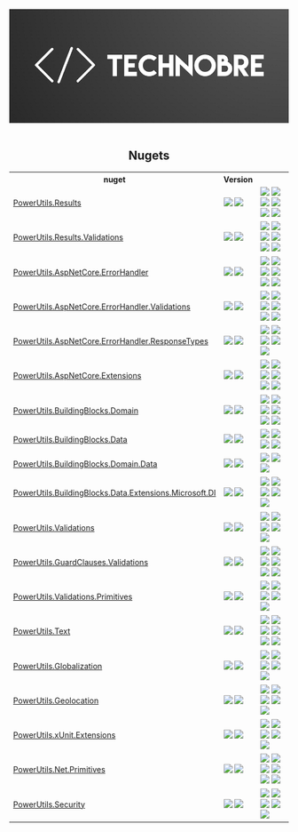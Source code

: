<div align="center">
<a href='https://github.com/TechNobre/'><img style="display: block;" src="https://github.com/TechNobre/.github/blob/main/assets/banner-small.png?raw=true"></a>

<br/>

## Nugets

<table style='width:100%'>
  <tr>
    <th>nuget</th>
    <th>Version</th>
    <th></th>
  </tr>



  <tr>
    <td><a href='https://github.com/TechNobre/PowerUtils.Results'>PowerUtils.Results</a></td>
    <td>
      <a href='https://www.nuget.org/packages/PowerUtils.Results'><img src='https://img.shields.io/nuget/v/PowerUtils.Results.svg'></a>
      <a href='https://www.nuget.org/packages/PowerUtils.Results'><img src='https://img.shields.io/nuget/dt/PowerUtils.Results.svg'></a>
    </td>
    <td>
      <a href='https://github.com/TechNobre/PowerUtils.Results/actions/workflows/tests.yml'><img src='https://github.com/TechNobre/PowerUtils.Results/actions/workflows/tests.yml/badge.svg'></a>
      <a href='https://sonarcloud.io/summary/new_code?id=TechNobre_PowerUtils.Results'><img src='https://sonarcloud.io/api/project_badges/measure?project=TechNobre_PowerUtils.Results&metric=alert_status'></a>
      <a href='https://sonarcloud.io/summary/new_code?id=TechNobre_PowerUtils.Results'><img src='https://sonarcloud.io/api/project_badges/measure?project=TechNobre_PowerUtils.Results&metric=coverage'></a>
      <a href='https://sonarcloud.io/summary/new_code?id=TechNobre_PowerUtils.Results'><img src='https://sonarcloud.io/api/project_badges/measure?project=TechNobre_PowerUtils.Results&metric=reliability_rating'></a>
      <a href='https://sonarcloud.io/summary/new_code?id=TechNobre_PowerUtils.Results'><img src='https://sonarcloud.io/api/project_badges/measure?project=TechNobre_PowerUtils.Results&metric=bugs'></a>
      <a href='https://dashboard.stryker-mutator.io/reports/github.com/TechNobre/PowerUtils.Results/main'><img src='https://img.shields.io/endpoint?style=flat&url=https%3A%2F%2Fbadge-api.stryker-mutator.io%2Fgithub.com%2FTechNobre%2FPowerUtils.Results%2Fmain'></a>
    </td>
  </tr>

  <tr>
    <td><a href='https://github.com/TechNobre/PowerUtils.Results.Validations'>PowerUtils.Results.Validations</a></td>
    <td>
      <a href='https://www.nuget.org/packages/PowerUtils.Results.Validations'><img src='https://img.shields.io/nuget/v/PowerUtils.Results.Validations.svg'></a>
      <a href='https://www.nuget.org/packages/PowerUtils.Results.Validations'><img src='https://img.shields.io/nuget/dt/PowerUtils.Results.Validations.svg'></a>
    </td>
    <td>
      <a href='https://github.com/TechNobre/PowerUtils.Results.Validations/actions/workflows/tests.yml'><img src='https://github.com/TechNobre/PowerUtils.Results.Validations/actions/workflows/tests.yml/badge.svg'></a>
      <a href='https://sonarcloud.io/summary/new_code?id=TechNobre_PowerUtils.Results.Validations'><img src='https://sonarcloud.io/api/project_badges/measure?project=TechNobre_PowerUtils.Results.Validations&metric=alert_status'></a>
      <a href='https://sonarcloud.io/summary/new_code?id=TechNobre_PowerUtils.Results.Validations'><img src='https://sonarcloud.io/api/project_badges/measure?project=TechNobre_PowerUtils.Results.Validations&metric=coverage'></a>
      <a href='https://sonarcloud.io/summary/new_code?id=TechNobre_PowerUtils.Results.Validations'><img src='https://sonarcloud.io/api/project_badges/measure?project=TechNobre_PowerUtils.Results.Validations&metric=reliability_rating'></a>
      <a href='https://sonarcloud.io/summary/new_code?id=TechNobre_PowerUtils.Results.Validations'><img src='https://sonarcloud.io/api/project_badges/measure?project=TechNobre_PowerUtils.Results.Validations&metric=bugs'></a>
      <a href='https://dashboard.stryker-mutator.io/reports/github.com/TechNobre/PowerUtils.Results.Validations/main'><img src='https://img.shields.io/endpoint?style=flat&url=https%3A%2F%2Fbadge-api.stryker-mutator.io%2Fgithub.com%2FTechNobre%2FPowerUtils.Results.Validations%2Fmain'></a>
    </td>
  </tr>



  <tr>
    <td><a href='https://github.com/TechNobre/PowerUtils.AspNetCore.ErrorHandler'>PowerUtils.AspNetCore.ErrorHandler</a></td>
    <td>
      <a href='https://www.nuget.org/packages/PowerUtils.AspNetCore.ErrorHandler'><img src='https://img.shields.io/nuget/v/PowerUtils.AspNetCore.ErrorHandler.svg'></a>
      <a href='https://www.nuget.org/packages/PowerUtils.AspNetCore.ErrorHandler'><img src='https://img.shields.io/nuget/dt/PowerUtils.AspNetCore.ErrorHandler.svg'></a>
    </td>
    <td>
      <a href='https://github.com/TechNobre/PowerUtils.AspNetCore.ErrorHandler/actions/workflows/tests.yml'><img src='https://github.com/TechNobre/PowerUtils.AspNetCore.ErrorHandler/actions/workflows/tests.yml/badge.svg'></a>
      <a href='https://sonarcloud.io/summary/new_code?id=TechNobre_PowerUtils.AspNetCore.ErrorHandler'><img src='https://sonarcloud.io/api/project_badges/measure?project=TechNobre_PowerUtils.AspNetCore.ErrorHandler&metric=alert_status'></a>
      <a href='https://sonarcloud.io/summary/new_code?id=TechNobre_PowerUtils.AspNetCore.ErrorHandler'><img src='https://sonarcloud.io/api/project_badges/measure?project=TechNobre_PowerUtils.AspNetCore.ErrorHandler&metric=coverage'></a>
      <a href='https://sonarcloud.io/summary/new_code?id=TechNobre_PowerUtils.AspNetCore.ErrorHandler'><img src='https://sonarcloud.io/api/project_badges/measure?project=TechNobre_PowerUtils.AspNetCore.ErrorHandler&metric=reliability_rating'></a>
      <a href='https://sonarcloud.io/summary/new_code?id=TechNobre_PowerUtils.AspNetCore.ErrorHandler'><img src='https://sonarcloud.io/api/project_badges/measure?project=TechNobre_PowerUtils.AspNetCore.ErrorHandler&metric=bugs'></a>
      <a href='https://dashboard.stryker-mutator.io/reports/github.com/TechNobre/PowerUtils.AspNetCore.ErrorHandler/main'><img src='https://img.shields.io/endpoint?style=flat&url=https%3A%2F%2Fbadge-api.stryker-mutator.io%2Fgithub.com%2FTechNobre%2FPowerUtils.AspNetCore.ErrorHandler%2Fmain'></a>
    </td>
  </tr>

  <tr>
    <td><a href='https://github.com/TechNobre/PowerUtils.AspNetCore.ErrorHandler.Validations'>PowerUtils.AspNetCore.ErrorHandler.Validations</a></td>
    <td>
      <a href='https://www.nuget.org/packages/PowerUtils.AspNetCore.ErrorHandler.Validations'><img src='https://img.shields.io/nuget/v/PowerUtils.AspNetCore.ErrorHandler.Validations.svg'></a>
      <a href='https://www.nuget.org/packages/PowerUtils.AspNetCore.ErrorHandler.Validations'><img src='https://img.shields.io/nuget/dt/PowerUtils.AspNetCore.ErrorHandler.Validations.svg'></a>
    </td>
    <td>
      <a href='https://github.com/TechNobre/PowerUtils.AspNetCore.ErrorHandler.Validations/actions/workflows/tests.yml'><img src='https://github.com/TechNobre/PowerUtils.AspNetCore.ErrorHandler.Validations/actions/workflows/tests.yml/badge.svg'></a>
      <a href='https://sonarcloud.io/summary/new_code?id=TechNobre_PowerUtils.AspNetCore.ErrorHandler.Validations'><img src='https://sonarcloud.io/api/project_badges/measure?project=TechNobre_PowerUtils.AspNetCore.ErrorHandler.Validations&metric=alert_status'></a>
      <a href='https://sonarcloud.io/summary/new_code?id=TechNobre_PowerUtils.AspNetCore.ErrorHandler.Validations'><img src='https://sonarcloud.io/api/project_badges/measure?project=TechNobre_PowerUtils.AspNetCore.ErrorHandler.Validations&metric=coverage'></a>
      <a href='https://sonarcloud.io/summary/new_code?id=TechNobre_PowerUtils.AspNetCore.ErrorHandler.Validations'><img src='https://sonarcloud.io/api/project_badges/measure?project=TechNobre_PowerUtils.AspNetCore.ErrorHandler.Validations&metric=reliability_rating'></a>
      <a href='https://sonarcloud.io/summary/new_code?id=TechNobre_PowerUtils.AspNetCore.ErrorHandler.Validations'><img src='https://sonarcloud.io/api/project_badges/measure?project=TechNobre_PowerUtils.AspNetCore.ErrorHandler.Validations&metric=bugs'></a>
      <a href='https://dashboard.stryker-mutator.io/reports/github.com/TechNobre/PowerUtils.AspNetCore.ErrorHandler.Validations/main'><img src='https://img.shields.io/endpoint?style=flat&url=https%3A%2F%2Fbadge-api.stryker-mutator.io%2Fgithub.com%2FTechNobre%2FPowerUtils.AspNetCore.ErrorHandler.Validations%2Fmain'></a>
    </td>
  </tr>

  <tr>
    <td><a href='https://github.com/TechNobre/PowerUtils.AspNetCore.ErrorHandler.ResponseTypes'>PowerUtils.AspNetCore.ErrorHandler.ResponseTypes</a></td>
    <td>
      <a href='https://www.nuget.org/packages/PowerUtils.AspNetCore.ErrorHandler.ResponseTypes'><img src='https://img.shields.io/nuget/v/PowerUtils.AspNetCore.ErrorHandler.ResponseTypes.svg'></a>
      <a href='https://www.nuget.org/packages/PowerUtils.AspNetCore.ErrorHandler.ResponseTypes'><img src='https://img.shields.io/nuget/dt/PowerUtils.AspNetCore.ErrorHandler.ResponseTypes.svg'></a>
    </td>
    <td>
      <a href='https://github.com/TechNobre/PowerUtils.AspNetCore.ErrorHandler.ResponseTypes/actions/workflows/tests.yml'><img src='https://github.com/TechNobre/PowerUtils.AspNetCore.ErrorHandler.ResponseTypes/actions/workflows/tests.yml/badge.svg'></a>
      <a href='https://sonarcloud.io/summary/new_code?id=TechNobre_PowerUtils.AspNetCore.ErrorHandler.ResponseTypes'><img src='https://sonarcloud.io/api/project_badges/measure?project=TechNobre_PowerUtils.AspNetCore.ErrorHandler.ResponseTypes&metric=alert_status'></a>
      <a href='https://sonarcloud.io/summary/new_code?id=TechNobre_PowerUtils.AspNetCore.ErrorHandler.ResponseTypes'><img src='https://sonarcloud.io/api/project_badges/measure?project=TechNobre_PowerUtils.AspNetCore.ErrorHandler.ResponseTypes&metric=coverage'></a>
      <a href='https://sonarcloud.io/summary/new_code?id=TechNobre_PowerUtils.AspNetCore.ErrorHandler.ResponseTypes'><img src='https://sonarcloud.io/api/project_badges/measure?project=TechNobre_PowerUtils.AspNetCore.ErrorHandler.ResponseTypes&metric=reliability_rating'></a>
      <a href='https://sonarcloud.io/summary/new_code?id=TechNobre_PowerUtils.AspNetCore.ErrorHandler.ResponseTypes'><img src='https://sonarcloud.io/api/project_badges/measure?project=TechNobre_PowerUtils.AspNetCore.ErrorHandler.ResponseTypes&metric=bugs'></a>
    </td>
  </tr>



 <tr>
    <td><a href='https://github.com/TechNobre/PowerUtils.AspNetCore.Extensions'>PowerUtils.AspNetCore.Extensions</a></td>
    <td>
      <a href='https://www.nuget.org/packages/PowerUtils.AspNetCore.Extensions'><img src='https://img.shields.io/nuget/v/PowerUtils.AspNetCore.Extensions.svg'></a>
      <a href='https://www.nuget.org/packages/PowerUtils.AspNetCore.Extensions'><img src='https://img.shields.io/nuget/dt/PowerUtils.AspNetCore.Extensions.svg'></a>
    </td>
    <td>
      <a href='https://github.com/TechNobre/PowerUtils.AspNetCore.Extensions/actions/workflows/tests.yml'><img src='https://github.com/TechNobre/PowerUtils.AspNetCore.Extensions/actions/workflows/tests.yml/badge.svg'></a>
      <a href='https://sonarcloud.io/summary/new_code?id=TechNobre_PowerUtils.AspNetCore.Extensions'><img src='https://sonarcloud.io/api/project_badges/measure?project=TechNobre_PowerUtils.AspNetCore.Extensions&metric=alert_status'></a>
      <a href='https://sonarcloud.io/summary/new_code?id=TechNobre_PowerUtils.AspNetCore.Extensions'><img src='https://sonarcloud.io/api/project_badges/measure?project=TechNobre_PowerUtils.AspNetCore.Extensions&metric=coverage'></a>
      <a href='https://sonarcloud.io/summary/new_code?id=TechNobre_PowerUtils.AspNetCore.Extensions'><img src='https://sonarcloud.io/api/project_badges/measure?project=TechNobre_PowerUtils.AspNetCore.Extensions&metric=reliability_rating'></a>
      <a href='https://sonarcloud.io/summary/new_code?id=TechNobre_PowerUtils.AspNetCore.Extensions'><img src='https://sonarcloud.io/api/project_badges/measure?project=TechNobre_PowerUtils.AspNetCore.Extensions&metric=bugs'></a>
      <a href='https://dashboard.stryker-mutator.io/reports/github.com/TechNobre/PowerUtils.AspNetCore.Extensions/main'><img src='https://img.shields.io/endpoint?style=flat&url=https%3A%2F%2Fbadge-api.stryker-mutator.io%2Fgithub.com%2FTechNobre%2FPowerUtils.AspNetCore.Extensions%2Fmain'></a>
    </td>
  </tr>



  <tr>
    <td><a href='https://github.com/TechNobre/PowerUtils.BuildingBlocks.Domain'>PowerUtils.BuildingBlocks.Domain</a></td>
    <td>
      <a href='https://www.nuget.org/packages/PowerUtils.BuildingBlocks.Domain'><img src='https://img.shields.io/nuget/v/PowerUtils.BuildingBlocks.Domain.svg'></a>
      <a href='https://www.nuget.org/packages/PowerUtils.BuildingBlocks.Domain'><img src='https://img.shields.io/nuget/dt/PowerUtils.BuildingBlocks.Domain.svg'></a>
    </td>
    <td>
      <a href='https://github.com/TechNobre/PowerUtils.BuildingBlocks.Domain/actions/workflows/tests.yml'><img src='https://github.com/TechNobre/PowerUtils.BuildingBlocks.Domain/actions/workflows/tests.yml/badge.svg'></a>
      <a href='https://sonarcloud.io/summary/new_code?id=TechNobre_PowerUtils.BuildingBlocks.Domain'><img src='https://sonarcloud.io/api/project_badges/measure?project=TechNobre_PowerUtils.BuildingBlocks.Domain&metric=alert_status'></a>
      <a href='https://sonarcloud.io/summary/new_code?id=TechNobre_PowerUtils.BuildingBlocks.Domain'><img src='https://sonarcloud.io/api/project_badges/measure?project=TechNobre_PowerUtils.BuildingBlocks.Domain&metric=coverage'></a>
      <a href='https://sonarcloud.io/summary/new_code?id=TechNobre_PowerUtils.BuildingBlocks.Domain'><img src='https://sonarcloud.io/api/project_badges/measure?project=TechNobre_PowerUtils.BuildingBlocks.Domain&metric=reliability_rating'></a>
      <a href='https://sonarcloud.io/summary/new_code?id=TechNobre_PowerUtils.BuildingBlocks.Domain'><img src='https://sonarcloud.io/api/project_badges/measure?project=TechNobre_PowerUtils.BuildingBlocks.Domain&metric=bugs'></a>
      <a href='https://dashboard.stryker-mutator.io/reports/github.com/TechNobre/PowerUtils.BuildingBlocks.Domain/main'><img src='https://img.shields.io/endpoint?style=flat&url=https%3A%2F%2Fbadge-api.stryker-mutator.io%2Fgithub.com%2FTechNobre%2FPowerUtils.BuildingBlocks.Domain%2Fmain'></a>
    </td>
  </tr>

  <tr>
    <td><a href='https://github.com/TechNobre/PowerUtils.BuildingBlocks.Data'>PowerUtils.BuildingBlocks.Data</a></td>
    <td>
      <a href='https://www.nuget.org/packages/PowerUtils.BuildingBlocks.Data'><img src='https://img.shields.io/nuget/v/PowerUtils.BuildingBlocks.Data.svg'></a>
      <a href='https://www.nuget.org/packages/PowerUtils.BuildingBlocks.Data'><img src='https://img.shields.io/nuget/dt/PowerUtils.BuildingBlocks.Data.svg'></a>
    </td>
    <td>
      <a href='https://github.com/TechNobre/PowerUtils.BuildingBlocks.Data/actions/workflows/tests.yml'><img src='https://github.com/TechNobre/PowerUtils.BuildingBlocks.Data/actions/workflows/tests.yml/badge.svg'></a>
      <a href='https://sonarcloud.io/summary/new_code?id=TechNobre_PowerUtils.BuildingBlocks.Data'><img src='https://sonarcloud.io/api/project_badges/measure?project=TechNobre_PowerUtils.BuildingBlocks.Data&metric=alert_status'></a>
      <a href='https://sonarcloud.io/summary/new_code?id=TechNobre_PowerUtils.BuildingBlocks.Data'><img src='https://sonarcloud.io/api/project_badges/measure?project=TechNobre_PowerUtils.BuildingBlocks.Data&metric=reliability_rating'></a>
      <a href='https://sonarcloud.io/summary/new_code?id=TechNobre_PowerUtils.BuildingBlocks.Data'><img src='https://sonarcloud.io/api/project_badges/measure?project=TechNobre_PowerUtils.BuildingBlocks.Data&metric=bugs'></a>
    </td>
  </tr>

  <tr>
    <td><a href='https://github.com/TechNobre/PowerUtils.BuildingBlocks.Domain.Data'>PowerUtils.BuildingBlocks.Domain.Data</a></td>
    <td>
      <a href='https://www.nuget.org/packages/PowerUtils.BuildingBlocks.Domain.Data'><img src='https://img.shields.io/nuget/v/PowerUtils.BuildingBlocks.Domain.Data.svg'></a>
      <a href='https://www.nuget.org/packages/PowerUtils.BuildingBlocks.Domain.Data'><img src='https://img.shields.io/nuget/dt/PowerUtils.BuildingBlocks.Domain.Data.svg'></a>
    </td>
    <td>
      <a href='https://sonarcloud.io/summary/new_code?id=TechNobre_PowerUtils.BuildingBlocks.Domain.Data'><img src='https://sonarcloud.io/api/project_badges/measure?project=TechNobre_PowerUtils.BuildingBlocks.Domain.Data&metric=alert_status'></a>
      <a href='https://sonarcloud.io/summary/new_code?id=TechNobre_PowerUtils.BuildingBlocks.Domain.Data'><img src='https://sonarcloud.io/api/project_badges/measure?project=TechNobre_PowerUtils.BuildingBlocks.Domain.Data&metric=reliability_rating'></a>
      <a href='https://sonarcloud.io/summary/new_code?id=TechNobre_PowerUtils.BuildingBlocks.Domain.Data'><img src='https://sonarcloud.io/api/project_badges/measure?project=TechNobre_PowerUtils.BuildingBlocks.Domain.Data&metric=bugs'></a>
    </td>
  </tr>

  <tr>
    <td><a href='https://github.com/TechNobre/PowerUtils.BuildingBlocks.Data.Extensions.Microsoft.DI'>PowerUtils.BuildingBlocks.Data.Extensions.Microsoft.DI</a></td>
    <td>
      <a href='https://www.nuget.org/packages/PowerUtils.BuildingBlocks.Data.Extensions.Microsoft.DI'><img src='https://img.shields.io/nuget/v/PowerUtils.BuildingBlocks.Data.Extensions.Microsoft.DI.svg'></a>
      <a href='https://www.nuget.org/packages/PowerUtils.BuildingBlocks.Data.Extensions.Microsoft.DI'><img src='https://img.shields.io/nuget/dt/PowerUtils.BuildingBlocks.Data.Extensions.Microsoft.DI.svg'></a>
    </td>
    <td>
      <a href='https://github.com/TechNobre/PowerUtils.BuildingBlocks.Data.Extensions.Microsoft.DI/actions/workflows/tests.yml'><img src='https://github.com/TechNobre/PowerUtils.BuildingBlocks.Data.Extensions.Microsoft.DI/actions/workflows/tests.yml/badge.svg'></a>
      <a href='https://sonarcloud.io/summary/new_code?id=TechNobre_PowerUtils.BuildingBlocks.Data.Extensions.Microsoft.DI'><img src='https://sonarcloud.io/api/project_badges/measure?project=TechNobre_PowerUtils.BuildingBlocks.Data.Extensions.Microsoft.DI&metric=alert_status'></a>
      <a href='https://sonarcloud.io/summary/new_code?id=TechNobre_PowerUtils.BuildingBlocks.Data.Extensions.Microsoft.DI'><img src='https://sonarcloud.io/api/project_badges/measure?project=TechNobre_PowerUtils.BuildingBlocks.Data.Extensions.Microsoft.DI&metric=coverage'></a>
      <a href='https://sonarcloud.io/summary/new_code?id=TechNobre_PowerUtils.BuildingBlocks.Data.Extensions.Microsoft.DI'><img src='https://sonarcloud.io/api/project_badges/measure?project=TechNobre_PowerUtils.BuildingBlocks.Data.Extensions.Microsoft.DI&metric=reliability_rating'></a>
      <a href='https://sonarcloud.io/summary/new_code?id=TechNobre_PowerUtils.BuildingBlocks.Data.Extensions.Microsoft.DI'><img src='https://sonarcloud.io/api/project_badges/measure?project=TechNobre_PowerUtils.BuildingBlocks.Data.Extensions.Microsoft.DI&metric=bugs'></a>
    </td>
  </tr>



  <tr>
    <td><a href='https://github.com/TechNobre/PowerUtils.Validations'>PowerUtils.Validations</a></td>
    <td>
      <a href='https://www.nuget.org/packages/PowerUtils.Validations'><img src='https://img.shields.io/nuget/v/PowerUtils.Validations.svg'></a>
      <a href='https://www.nuget.org/packages/PowerUtils.Validations'><img src='https://img.shields.io/nuget/dt/PowerUtils.Validations.svg'></a>
    </td>
    <td>
      <a href='https://github.com/TechNobre/PowerUtils.Validations/actions/workflows/tests.yml'><img src='https://github.com/TechNobre/PowerUtils.Validations/actions/workflows/tests.yml/badge.svg'></a>
      <a href='https://sonarcloud.io/summary/new_code?id=TechNobre_PowerUtils.Validations'><img src='https://sonarcloud.io/api/project_badges/measure?project=TechNobre_PowerUtils.Validations&metric=alert_status'></a>
      <a href='https://sonarcloud.io/summary/new_code?id=TechNobre_PowerUtils.Validations'><img src='https://sonarcloud.io/api/project_badges/measure?project=TechNobre_PowerUtils.Validations&metric=coverage'></a>
      <a href='https://sonarcloud.io/summary/new_code?id=TechNobre_PowerUtils.Validations'><img src='https://sonarcloud.io/api/project_badges/measure?project=TechNobre_PowerUtils.Validations&metric=reliability_rating'></a>
      <a href='https://sonarcloud.io/summary/new_code?id=TechNobre_PowerUtils.Validations'><img src='https://sonarcloud.io/api/project_badges/measure?project=TechNobre_PowerUtils.Validations&metric=bugs'></a>
    </td>
  </tr>

  <tr>
    <td><a href='https://github.com/TechNobre/PowerUtils.GuardClauses.Validations'>PowerUtils.GuardClauses.Validations</a></td>
    <td>
      <a href='https://www.nuget.org/packages/PowerUtils.GuardClauses.Validations'><img src='https://img.shields.io/nuget/v/PowerUtils.GuardClauses.Validations.svg'></a>
      <a href='https://www.nuget.org/packages/PowerUtils.GuardClauses.Validations'><img src='https://img.shields.io/nuget/dt/PowerUtils.GuardClauses.Validations.svg'></a>
    </td>
    <td>
      <a href='https://github.com/TechNobre/PowerUtils.GuardClauses.Validations/actions/workflows/tests.yml'><img src='https://github.com/TechNobre/PowerUtils.GuardClauses.Validations/actions/workflows/tests.yml/badge.svg'></a>
      <a href='https://sonarcloud.io/summary/new_code?id=TechNobre_PowerUtils.GuardClauses.Validations'><img src='https://sonarcloud.io/api/project_badges/measure?project=TechNobre_PowerUtils.GuardClauses.Validations&metric=alert_status'></a>
      <a href='https://sonarcloud.io/summary/new_code?id=TechNobre_PowerUtils.GuardClauses.Validations'><img src='https://sonarcloud.io/api/project_badges/measure?project=TechNobre_PowerUtils.GuardClauses.Validations&metric=coverage'></a>
      <a href='https://sonarcloud.io/summary/new_code?id=TechNobre_PowerUtils.GuardClauses.Validations'><img src='https://sonarcloud.io/api/project_badges/measure?project=TechNobre_PowerUtils.GuardClauses.Validations&metric=reliability_rating'></a>
      <a href='https://sonarcloud.io/summary/new_code?id=TechNobre_PowerUtils.GuardClauses.Validations'><img src='https://sonarcloud.io/api/project_badges/measure?project=TechNobre_PowerUtils.GuardClauses.Validations&metric=bugs'></a>
      <a href='https://dashboard.stryker-mutator.io/reports/github.com/TechNobre/PowerUtils.GuardClauses.Validations/main'><img src='https://img.shields.io/endpoint?style=flat&url=https%3A%2F%2Fbadge-api.stryker-mutator.io%2Fgithub.com%2FTechNobre%2FPowerUtils.GuardClauses.Validations%2Fmain'></a>
    </td>
  </tr>

  <tr>
    <td><a href='https://github.com/TechNobre/PowerUtils.Validations.Primitives'>PowerUtils.Validations.Primitives</a></td>
    <td>
      <a href='https://www.nuget.org/packages/PowerUtils.Validations.Primitives'><img src='https://img.shields.io/nuget/v/PowerUtils.Validations.Primitives.svg'></a>
      <a href='https://www.nuget.org/packages/PowerUtils.Validations.Primitives'><img src='https://img.shields.io/nuget/dt/PowerUtils.Validations.Primitives.svg'></a>
    </td>
    <td>
      <a href='https://github.com/TechNobre/PowerUtils.Validations.Primitives/actions/workflows/tests.yml'><img src='https://github.com/TechNobre/PowerUtils.Validations.Primitives/actions/workflows/tests.yml/badge.svg'></a>
      <a href='https://sonarcloud.io/summary/new_code?id=TechNobre_PowerUtils.Validations.Primitives'><img src='https://sonarcloud.io/api/project_badges/measure?project=TechNobre_PowerUtils.Validations.Primitives&metric=alert_status'></a>
      <a href='https://sonarcloud.io/summary/new_code?id=TechNobre_PowerUtils.Validations.Primitives'><img src='https://sonarcloud.io/api/project_badges/measure?project=TechNobre_PowerUtils.Validations.Primitives&metric=coverage'></a>
      <a href='https://sonarcloud.io/summary/new_code?id=TechNobre_PowerUtils.Validations.Primitives'><img src='https://sonarcloud.io/api/project_badges/measure?project=TechNobre_PowerUtils.Validations.Primitives&metric=reliability_rating'></a>
      <a href='https://sonarcloud.io/summary/new_code?id=TechNobre_PowerUtils.Validations.Primitives'><img src='https://sonarcloud.io/api/project_badges/measure?project=TechNobre_PowerUtils.Validations.Primitives&metric=bugs'></a>
    </td>
  </tr>



  <tr>
    <td><a href='https://github.com/TechNobre/PowerUtils.Text'>PowerUtils.Text</a></td>
    <td>
      <a href='https://www.nuget.org/packages/PowerUtils.Text'><img src='https://img.shields.io/nuget/v/PowerUtils.Text.svg'></a>
      <a href='https://www.nuget.org/packages/PowerUtils.Text'><img src='https://img.shields.io/nuget/dt/PowerUtils.Text.svg'></a>
    </td>
    <td>
      <a href='https://github.com/TechNobre/PowerUtils.Text/actions/workflows/tests.yml'><img src='https://github.com/TechNobre/PowerUtils.Text/actions/workflows/tests.yml/badge.svg'></a>
      <a href='https://sonarcloud.io/summary/new_code?id=TechNobre_PowerUtils.Text'><img src='https://sonarcloud.io/api/project_badges/measure?project=TechNobre_PowerUtils.Text&metric=alert_status'></a>
      <a href='https://sonarcloud.io/summary/new_code?id=TechNobre_PowerUtils.Text'><img src='https://sonarcloud.io/api/project_badges/measure?project=TechNobre_PowerUtils.Text&metric=coverage'></a>
      <a href='https://sonarcloud.io/summary/new_code?id=TechNobre_PowerUtils.Text'><img src='https://sonarcloud.io/api/project_badges/measure?project=TechNobre_PowerUtils.Text&metric=reliability_rating'></a>
      <a href='https://sonarcloud.io/summary/new_code?id=TechNobre_PowerUtils.Text'><img src='https://sonarcloud.io/api/project_badges/measure?project=TechNobre_PowerUtils.Text&metric=bugs'></a>
      <a href='https://dashboard.stryker-mutator.io/reports/github.com/TechNobre/PowerUtils.Text/main'><img src='https://img.shields.io/endpoint?style=flat&url=https%3A%2F%2Fbadge-api.stryker-mutator.io%2Fgithub.com%2FTechNobre%2FPowerUtils.Text%2Fmain'></a>
    </td>
  </tr>



  <tr>
    <td><a href='https://github.com/TechNobre/PowerUtils.Globalization'>PowerUtils.Globalization</a></td>
    <td>
      <a href='https://www.nuget.org/packages/PowerUtils.Globalization'><img src='https://img.shields.io/nuget/v/PowerUtils.Globalization.svg'></a>
      <a href='https://www.nuget.org/packages/PowerUtils.Globalization'><img src='https://img.shields.io/nuget/dt/PowerUtils.Globalization.svg'></a>
    </td>
    <td>
      <a href='https://github.com/TechNobre/PowerUtils.Globalization/actions/workflows/tests.yml'><img src='https://github.com/TechNobre/PowerUtils.Globalization/actions/workflows/tests.yml/badge.svg'></a>
      <a href='https://sonarcloud.io/summary/new_code?id=TechNobre_PowerUtils.Globalization'><img src='https://sonarcloud.io/api/project_badges/measure?project=TechNobre_PowerUtils.Globalization&metric=alert_status'></a>
      <a href='https://sonarcloud.io/summary/new_code?id=TechNobre_PowerUtils.Globalization'><img src='https://sonarcloud.io/api/project_badges/measure?project=TechNobre_PowerUtils.Globalization&metric=coverage'></a>
      <a href='https://sonarcloud.io/summary/new_code?id=TechNobre_PowerUtils.Globalization'><img src='https://sonarcloud.io/api/project_badges/measure?project=TechNobre_PowerUtils.Globalization&metric=reliability_rating'></a>
      <a href='https://sonarcloud.io/summary/new_code?id=TechNobre_PowerUtils.Globalization'><img src='https://sonarcloud.io/api/project_badges/measure?project=TechNobre_PowerUtils.Globalization&metric=bugs'></a>
    </td>
  </tr>



<tr>
    <td><a href='https://github.com/TechNobre/PowerUtils.Geolocation'>PowerUtils.Geolocation</a></td>
    <td>
      <a href='https://www.nuget.org/packages/PowerUtils.Geolocation'><img src='https://img.shields.io/nuget/v/PowerUtils.Geolocation.svg'></a>
      <a href='https://www.nuget.org/packages/PowerUtils.Geolocation'><img src='https://img.shields.io/nuget/dt/PowerUtils.Geolocation.svg'></a>
    </td>
    <td>
      <a href='https://github.com/TechNobre/PowerUtils.Geolocation/actions/workflows/tests.yml'><img src='https://github.com/TechNobre/PowerUtils.Geolocation/actions/workflows/tests.yml/badge.svg'></a>
      <a href='https://sonarcloud.io/summary/new_code?id=TechNobre_PowerUtils.Geolocation'><img src='https://sonarcloud.io/api/project_badges/measure?project=TechNobre_PowerUtils.Geolocation&metric=alert_status'></a>
      <a href='https://sonarcloud.io/summary/new_code?id=TechNobre_PowerUtils.Geolocation'><img src='https://sonarcloud.io/api/project_badges/measure?project=TechNobre_PowerUtils.Geolocation&metric=coverage'></a>
      <a href='https://sonarcloud.io/summary/new_code?id=TechNobre_PowerUtils.Geolocation'><img src='https://sonarcloud.io/api/project_badges/measure?project=TechNobre_PowerUtils.Geolocation&metric=reliability_rating'></a>
      <a href='https://sonarcloud.io/summary/new_code?id=TechNobre_PowerUtils.Geolocation'><img src='https://sonarcloud.io/api/project_badges/measure?project=TechNobre_PowerUtils.Geolocation&metric=bugs'></a>
    </td>
  </tr>



  <tr>
    <td><a href='https://github.com/TechNobre/PowerUtils.xUnit.Extensions'>PowerUtils.xUnit.Extensions</a></td>
    <td>
      <a href='https://www.nuget.org/packages/PowerUtils.xUnit.Extensions'><img src='https://img.shields.io/nuget/v/PowerUtils.xUnit.Extensions.svg'></a>
      <a href='https://www.nuget.org/packages/PowerUtils.xUnit.Extensions'><img src='https://img.shields.io/nuget/dt/PowerUtils.xUnit.Extensions.svg'></a>
    </td>
    <td>
      <a href='https://github.com/TechNobre/PowerUtils.xUnit.Extensions/actions/workflows/tests.yml'><img src='https://github.com/TechNobre/PowerUtils.xUnit.Extensions/actions/workflows/tests.yml/badge.svg'></a>
      <a href='https://sonarcloud.io/summary/new_code?id=TechNobre_PowerUtils.xUnit.Extensions'><img src='https://sonarcloud.io/api/project_badges/measure?project=TechNobre_PowerUtils.xUnit.Extensions&metric=alert_status'></a>
      <a href='https://sonarcloud.io/summary/new_code?id=TechNobre_PowerUtils.xUnit.Extensions'><img src='https://sonarcloud.io/api/project_badges/measure?project=TechNobre_PowerUtils.xUnit.Extensions&metric=reliability_rating'></a>
      <a href='https://sonarcloud.io/summary/new_code?id=TechNobre_PowerUtils.xUnit.Extensions'><img src='https://sonarcloud.io/api/project_badges/measure?project=TechNobre_PowerUtils.xUnit.Extensions&metric=bugs'></a>
      <a href='https://dashboard.stryker-mutator.io/reports/github.com/TechNobre/PowerUtils.xUnit.Extensions/main'><img src='https://img.shields.io/endpoint?style=flat&url=https%3A%2F%2Fbadge-api.stryker-mutator.io%2Fgithub.com%2FTechNobre%2FPowerUtils.xUnit.Extensions%2Fmain'></a>
    </td>
  </tr>



  <tr>
    <td><a href='https://github.com/TechNobre/PowerUtils.Net.Primitives'>PowerUtils.Net.Primitives</a></td>
    <td>
      <a href='https://www.nuget.org/packages/PowerUtils.Net.Primitives'><img src='https://img.shields.io/nuget/v/PowerUtils.Net.Primitives.svg'></a>
      <a href='https://www.nuget.org/packages/PowerUtils.Net.Primitives'><img src='https://img.shields.io/nuget/dt/PowerUtils.Net.Primitives.svg'></a>
    </td>
    <td>
      <a href='https://github.com/TechNobre/PowerUtils.Net.Primitives/actions/workflows/tests.yml'><img src='https://github.com/TechNobre/PowerUtils.Net.Primitives/actions/workflows/tests.yml/badge.svg'></a>
      <a href='https://sonarcloud.io/summary/new_code?id=TechNobre_PowerUtils.Net.Primitives'><img src='https://sonarcloud.io/api/project_badges/measure?project=TechNobre_PowerUtils.Net.Primitives&metric=alert_status'></a>
      <a href='https://sonarcloud.io/summary/new_code?id=TechNobre_PowerUtils.Net.Primitives'><img src='https://sonarcloud.io/api/project_badges/measure?project=TechNobre_PowerUtils.Net.Primitives&metric=coverage'></a>
      <a href='https://sonarcloud.io/summary/new_code?id=TechNobre_PowerUtils.Net.Primitives'><img src='https://sonarcloud.io/api/project_badges/measure?project=TechNobre_PowerUtils.Net.Primitives&metric=reliability_rating'></a>
      <a href='https://sonarcloud.io/summary/new_code?id=TechNobre_PowerUtils.Net.Primitives'><img src='https://sonarcloud.io/api/project_badges/measure?project=TechNobre_PowerUtils.Net.Primitives&metric=bugs'></a>
      <a href='https://dashboard.stryker-mutator.io/reports/github.com/TechNobre/PowerUtils.Net.Primitives/main'><img src='https://img.shields.io/endpoint?style=flat&url=https%3A%2F%2Fbadge-api.stryker-mutator.io%2Fgithub.com%2FTechNobre%2FPowerUtils.Net.Primitives%2Fmain'></a>
    </td>
  </tr>



  <tr>
    <td><a href='https://github.com/TechNobre/PowerUtils.Security'>PowerUtils.Security</a></td>
    <td>
      <a href='https://www.nuget.org/packages/PowerUtils.Security'><img src='https://img.shields.io/nuget/v/PowerUtils.Security.svg'></a>
      <a href='https://www.nuget.org/packages/PowerUtils.Security'><img src='https://img.shields.io/nuget/dt/PowerUtils.Security.svg'></a>
    </td>
    <td>
      <a href='https://github.com/TechNobre/PowerUtils.Security/actions/workflows/tests.yml'><img src='https://github.com/TechNobre/PowerUtils.Security/actions/workflows/tests.yml/badge.svg'></a>
      <a href='https://sonarcloud.io/summary/new_code?id=TechNobre_PowerUtils.Security'><img src='https://sonarcloud.io/api/project_badges/measure?project=TechNobre_PowerUtils.Security&metric=alert_status'></a>
      <a href='https://sonarcloud.io/summary/new_code?id=TechNobre_PowerUtils.Security'><img src='https://sonarcloud.io/api/project_badges/measure?project=TechNobre_PowerUtils.Security&metric=coverage'></a>
      <a href='https://sonarcloud.io/summary/new_code?id=TechNobre_PowerUtils.Security'><img src='https://sonarcloud.io/api/project_badges/measure?project=TechNobre_PowerUtils.Security&metric=reliability_rating'></a>
      <a href='https://sonarcloud.io/summary/new_code?id=TechNobre_PowerUtils.Security'><img src='https://sonarcloud.io/api/project_badges/measure?project=TechNobre_PowerUtils.Security&metric=bugs'></a>
    </td>
  </tr>

</table>